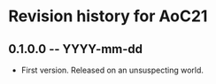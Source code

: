 # Revision history for AoC21

## 0.1.0.0 -- YYYY-mm-dd

* First version. Released on an unsuspecting world.
